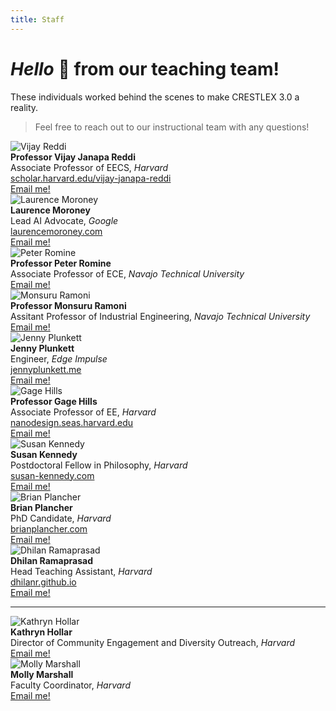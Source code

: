 ```yaml
---
title: Staff
---
```

# *Hello* 👋 from our teaching team!

These individuals worked behind the scenes to make CRESTLEX 3.0 a reality.
> Feel free to reach out to our instructional team with any questions!

<div class="grid-container-team">
    <div class="grid-child">
      <img alt="Vijay Reddi" class="card-img img-thumbnail" src="{{ site.baseurl }}/assets/team/vijay.png" style="max-height: 15rem; width: auto;">
    </div>
    <div class="grid-child">
        <b>Professor Vijay Janapa Reddi</b><br>
        Associate Professor of EECS, <i>Harvard</i><br>
        <a href="https://scholar.harvard.edu/vijay-janapa-reddi">scholar.harvard.edu/vijay-janapa-reddi</a><br>
        <a href="mailto:vj@eecs.harvard.edu"><i class="fas fa-envelope"></i> Email me!</a>
    </div> 
</div>


<div class="grid-container-team">
    <div class="grid-child">
      <img alt="Laurence Moroney" class="card-img img-thumbnail" src="{{ site.baseurl }}/assets/team/laurence.png" style="max-height: 15rem; width: auto;">
    </div>
    <div class="grid-child">
        <b>Laurence Moroney</b><br>
        Lead AI Advocate, <i>Google</i><br>
        <a href="https://laurencemoroney.com/">laurencemoroney.com</a><br>
        <a href="mailto:lmoroney@google.com"><i class="fas fa-envelope"></i> Email me!</a>
    </div> 
</div>


<div class="grid-container-team">
    <div class="grid-child">
      <img alt="Peter Romine" class="card-img img-thumbnail" src="{{ site.baseurl }}/assets/team/peter.png" style="max-height: 15rem; width: auto;">
    </div>
    <div class="grid-child">
        <b>Professor Peter Romine</b><br>
        Associate Professor of ECE, <i>Navajo Technical University</i><br>
        <!-- <a href="https://www.linkedin.com/in/peter-romine/">https://www.linkedin.com/in/peter-romine/</a><br> -->
        <a href="mailto:promine@navajotech.edu"><i class="fas fa-envelope"></i> Email me!</a>
    </div> 
</div>


<div class="grid-container-team">
    <div class="grid-child">
      <img alt="Monsuru Ramoni" class="card-img img-thumbnail" src="{{ site.baseurl }}/assets/team/monsuru.png" style="max-height: 15rem; width: auto;">
    </div>
    <div class="grid-child">
        <b>Professor Monsuru Ramoni</b><br>
        Assitant Professor of Industrial Engineering, <i>Navajo Technical University</i><br>
        <!-- <a href="https://www.linkedin.com/in/peter-romine/">https://www.linkedin.com/in/peter-romine/</a><br> -->
        <a href="mailto:mramoni@navajotech.edu"><i class="fas fa-envelope"></i> Email me!</a>
    </div> 
</div>


<div class="grid-container-team">
    <div class="grid-child">
      <img alt="Jenny Plunkett" class="card-img img-thumbnail" src="{{ site.baseurl }}/assets/team/jenny.png" style="max-height: 15rem; width: auto;">
    </div>
    <div class="grid-child">
        <b>Jenny Plunkett</b><br>
        Engineer, <i>Edge Impulse</i><br>
        <a href="http://jennyplunkett.me/">jennyplunkett.me</a><br>
        <a href="mailto:jenny@edgeimpulse.com"><i class="fas fa-envelope"></i> Email me!</a>
    </div> 
</div>


<div class="grid-container-team">
    <div class="grid-child">
      <img alt="Gage Hills" class="card-img img-thumbnail" src="{{ site.baseurl }}/assets/team/gage.png" style="max-height: 15rem; width: auto;">
    </div>
    <div class="grid-child">
        <b>Professor Gage Hills</b><br>
        Associate Professor of EE, <i>Harvard</i><br>
        <a href="https://nanodesign.seas.harvard.edu/">nanodesign.seas.harvard.edu</a><br>
        <a href="mailto:ghills@seas.harvard.edu"><i class="fas fa-envelope"></i> Email me!</a>
    </div> 
</div>


<div class="grid-container-team">
    <div class="grid-child">
      <img alt="Susan Kennedy" class="card-img img-thumbnail" src="{{ site.baseurl }}/assets/team/susan.png" style="max-height: 15rem; width: auto;">
    </div>
    <div class="grid-child">
        <b>Susan Kennedy</b><br>
        Postdoctoral Fellow in Philosophy, <i>Harvard</i><br>
        <a href="https://www.susan-kennedy.com/">susan-kennedy.com</a><br>
        <a href="mailto:susankennedy@fas.harvard.edu"><i class="fas fa-envelope"></i> Email me!</a>
    </div> 
</div>


<div class="grid-container-team">
    <div class="grid-child">
      <img alt="Brian Plancher" class="card-img img-thumbnail" src="{{ site.baseurl }}/assets/team/brian.png" style="max-height: 15rem; width: auto;">
    </div>
    <div class="grid-child">
        <b>Brian Plancher</b><br>
        PhD Candidate, <i>Harvard</i><br>
        <a href="https://brianplancher.com/">brianplancher.com</a><br>
        <a href="mailto:brian_plancher@g.harvard.edu"><i class="fas fa-envelope"></i> Email me!</a>
    </div> 
</div>


<div class="grid-container-team">
    <div class="grid-child">
      <img alt="Dhilan Ramaprasad" class="card-img img-thumbnail" src="{{ site.baseurl }}/assets/team/dhilan.png" style="max-height: 15rem; width: auto;">
    </div>
    <div class="grid-child">
        <b>Dhilan Ramaprasad</b><br>
        Head Teaching Assistant, <i>Harvard</i><br>
        <a href="https://dhilanr.github.io/">dhilanr.github.io</a><br>
        <a href="mailto:dhilanramaprasad@college.harvard.edu"><i class="fas fa-envelope"></i> Email me!</a>
    </div> 
</div>

***

<div class="grid-container-team">
    <div class="grid-child">
      <img alt="Kathryn Hollar" class="card-img img-thumbnail" src="{{ site.baseurl }}/assets/team/kathryn.png" style="max-height: 15rem; width: auto;">
    </div>
    <div class="grid-child">
        <b>Kathryn Hollar</b><br>
        Director of Community Engagement and Diversity Outreach, <i>Harvard</i><br>
        <!-- <a href="https://dhilanr.github.io/">dhilanr.github.io</a><br> -->
        <a href="mailto:hollar@seas.harvard.edu"><i class="fas fa-envelope"></i> Email me!</a>
    </div> 
</div>


<div class="grid-container-team">
    <div class="grid-child">
      <img alt="Molly Marshall" class="card-img img-thumbnail" src="{{ site.baseurl }}/assets/team/molly.png" style="max-height: 15rem; width: auto;">
    </div>
    <div class="grid-child">
        <b>Molly Marshall</b><br>
        Faculty Coordinator, <i>Harvard</i><br>
        <!-- <a href="https://dhilanr.github.io/">dhilanr.github.io</a><br> -->
        <a href="mailto:mollymarshall@g.harvard.edu"><i class="fas fa-envelope"></i> Email me!</a>
    </div> 
</div>